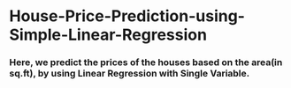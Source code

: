 # House-Price-Prediction-using-Simple-Linear-Regression

### Here, we predict the prices of the houses based on the area(in sq.ft), by using Linear Regression with Single Variable.
